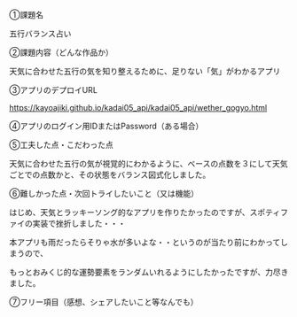 ①課題名

五行バランス占い

②課題内容（どんな作品か）

天気に合わせた五行の気を知り整えるために、足りない「気」がわかるアプリ

③アプリのデプロイURL

https://kayoajiki.github.io/kadai05_api/kadai05_api/wether_gogyo.html

④アプリのログイン用IDまたはPassword（ある場合）

⑤工夫した点・こだわった点

天気に合わせた五行の気が視覚的にわかるように、ベースの点数を３にして天気ごとでの点数かと、その状態をバランス図式化しました。

⑥難しかった点・次回トライしたいこと（又は機能）

はじめ、天気とラッキーソング的なアプリを作りたかったのですが、スポティファイの実装で挫折しました・・・

本アプリも雨だったらそりゃ水が多いよな・・というのが当たり前にわかってしまうので、

もっとおみくじ的な運勢要素をランダムいれるようにしたかったですが、力尽きました。


⑦フリー項目（感想、シェアしたいこと等なんでも）

